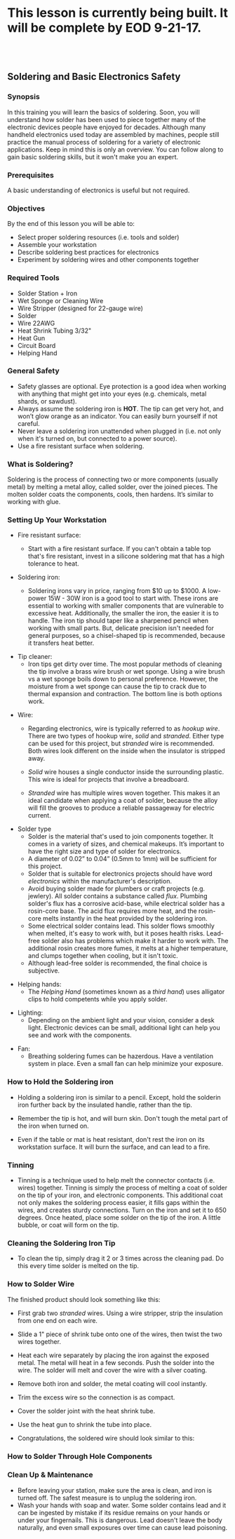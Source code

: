 <h1>This lesson is currently being built. It will be complete by EOD 9-21-17.</h1></br></br>

## Soldering and Basic Electronics Safety

### Synopsis
In this training you will learn the basics of soldering. Soon, you will understand how solder has been used to piece together many of the electronic devices people have enjoyed for decades. Although many handheld electronics used today are assembled by machines, people still practice the manual process of soldering for a variety of electronic applications. Keep in mind this is only an overview. You can follow along to gain basic soldering skills, but it won't make you an expert.

### Prerequisites
A basic understanding of electronics is useful but not required.

### Objectives
By the end of this lesson you will be able to:
* Select proper soldering resources (i.e. tools and solder)
* Assemble your workstation
* Describe soldering best practices for electronics
* Experiment by soldering wires and other components together

### Required Tools
* Solder Station + Iron
* Wet Sponge or Cleaning Wire
* Wire Stripper (designed for 22-gauge wire)
* Solder
* Wire 22AWG
* Heat Shrink Tubing 3/32"
* Heat Gun
* Circuit Board
* Helping Hand

<!--
* Heat Shrink Wire Wrap
* Capacitors: 0.1 uF (2), 0.01uF (2)
* Resistors: 600 Ohm (3), 1 Meg Ohm (3), 120 K Ohm (3)
* Circuit Board
* 9v Battery and Clip
* 1 x Light Emitting Diode
-->

### General Safety
* Safety glasses are optional. Eye protection is a good idea when working with anything that might get into your eyes (e.g. chemicals, metal shards, or sawdust).
* Always assume the soldering iron is __HOT__. The tip can get very hot, and won’t glow orange as an indicator. You can easily burn yourself if not careful.
* Never leave a soldering iron unattended when plugged in (i.e. not only when it's turned on, but connected to a power source).
* Use a fire resistant surface when soldering.

### What is Soldering?
Soldering is the process of connecting two or more components (usually metal) by melting a metal alloy, called solder, over the joined pieces. The molten solder coats the components, cools, then hardens. It’s similar to working with glue.
<!-- <img src="./images/picture50.jpg" alt="solder" width="" style=""></br> -->
<!--</br><img src="./images/picture50.jpg" alt="solder" width="250" style="float:left;"></br>-->

### Setting Up Your Workstation
<!-- fire resistant surface  -->
* Fire resistant surface:
  * Start with a fire resistant surface. If you can't obtain a table top that's fire resistant, invest in a silicone soldering mat that has a high tolerance to heat.

    <!-- <img src="./images/picture52.jpg" alt="solder" width="" style=""></br> -->

<!-- soldering iron  -->
* Soldering iron:
  * Soldering irons vary in price, ranging from $10 up to $1000. A low-power 15W - 30W iron is a good tool to start with. These irons are essential to working with smaller components that are vulnerable to excessive heat. Additionally, the smaller the iron, the easier it is to handle. The iron tip should taper like a sharpened pencil when working with small parts. But, delicate precision isn't needed for general purposes, so a chisel-shaped tip is recommended, because it transfers heat better.

    <!-- <img src="./images/picture53.png" alt="soldering iron tip" width="100%" style=""></br> -->

    <!-- <img src="./images/picture54.jpg" alt="soldering iron tip" width="100%" style=""></br> -->
<!-- sponge or cleaning wire  -->
* Tip cleaner:
  * Iron tips get dirty over time. The most popular methods of cleaning the tip involve a brass wire brush or wet sponge. Using a wire brush vs a wet sponge boils down to personal preference. However, the moisture from a wet sponge can cause the tip to crack due to thermal expansion and contraction. The bottom line is both options work.
  <!-- <img src="./images/picture4.jpg" alt="soldering iron tip" width="" style=""></br> -->



<!-- wire  -->
* Wire:
  * Regarding electronics, wire is typically referred to as _hookup wire_. There are two types of hookup wire, _solid_ and _stranded_. Either type can be used for this project, but _stranded_ wire is recommended. Both wires look different on the inside when the insulator is stripped away.

  * _Solid_ wire houses a single conductor inside the surrounding plastic. This wire is ideal for projects that involve a breadboard.
    <!-- <img src="./images/picture55.png" alt="solid wire" width="" style=""></br> -->

  * _Stranded_ wire has multiple wires woven together. This makes it an ideal candidate when applying a coat of solder, because the alloy will fill the grooves to produce a reliable passageway for electric current.
    <!-- <img src="./images/picture56.png" alt="stranded wire" width="" style=""></br> -->

<!-- solder type  -->
* Solder type
  * Solder is the material that's used to join components together. It comes in a variety of sizes, and chemical makeups. It’s important to have the right size and type of solder for electronics.
  * A diameter of 0.02” to 0.04” (0.5mm to 1mm) will be sufficient for this project.
  * Solder that is suitable for electronics projects should have word _electronics_ within the manufacturer's description.
  * Avoid buying solder made for plumbers or craft projects (e.g. jewlery). All solder contains a substance called _flux_. Plumbing solder's flux has a corrosive acid-base, while electrical solder has a rosin-core base. The acid flux requires more heat, and the rosin-core melts instantly in the heat provided by the soldering iron.
  * Some electrical solder contains lead. This solder flows smoothly when melted, it's easy to work with, but it poses health risks. Lead-free solder also has problems which make it harder to work with. The additional rosin creates more fumes, it melts at a higher temperature, and clumps together when cooling, but it isn't toxic.
  * Although lead-free solder is recommended, the final choice is subjective.
    <!-- <img src="./images/picture6.jpg" alt="solder" width="" style=""></br> -->

<!-- helping hands  -->
* Helping hands:
  * The _Helping Hand_ (sometimes known as a _third hand_) uses alligator clips to hold competents while you apply solder.
    <!-- <img src="./images/picture57.jpg" alt="helping hand" width="" style=""></br> -->


<!-- lighting  -->
* Lighting:
  * Depending on the ambient light and your vision, consider a desk light. Electronic devices can be small, additional light can help you see and work with the components.
    <!-- <img src="./images/picture9.jpg" alt="light" width="" style=""></br> -->

<!-- fan  -->
* Fan:
  * Breathing soldering fumes can be hazerdous. Have a ventilation system in place. Even a small fan can help minimize your exposure.
    <!-- <img src="./images/picture58.jpg" alt="fan" width="" style=""></br> -->

### How to Hold the Soldering iron
* Holding a soldering iron is similar to a pencil. Except, hold the solderin iron further back by the insulated handle, rather than the tip.
    <!-- <img src="./images/picture11.jpg" alt="holding the iron" width="" style=""></br> -->

* Remember the tip is hot, and will burn skin. Don't tough the metal part of the iron when turned on.
  <!-- <img src="./images/picture12.jpg" alt="holding the iron" width="" style=""></br> -->

* Even if the table or mat is heat resistant, don't rest the iron on its workstation surface. It will burn the surface, and can lead to a fire.
  <!-- <img src="./images/picture13.jpg" alt="holding the iron" width="" style=""></br> -->
<!-- Never leave soldering iron resting on the table. It will burn your work surface and could potentially start a fire. -->

### Tinning
* Tinning is a technique used to help melt the connector contacts (i.e. wires) together. Tinning is simply the process of melting a coat of solder on the tip of your iron, and electronic components. This additional coat not only makes the soldering process easier, it fills gaps within the wires, and creates sturdy connections. Turn on the iron and set it to 650 degrees. Once heated, place some solder on the tip of the iron. A little bubble, or coat will form on the tip.

  <!-- <img src="./images/picture18.jpg" alt="tinning" width="" style=""></br> -->

<!--Here is a video that describes the tinning process.-->
<!-- VIDEO -->

### Cleaning the Soldering Iron Tip
* To clean the tip, simply drag it 2 or 3 times across the cleaning pad. Do this every time solder is melted on the tip.
  <!-- <img src="./images/picture19.gif" alt="cleaning the tip" width="" style=""></br> -->

### How to Solder Wire
The finished product should look something like this:
<!-- <img src="./images/picture20.jpg" alt="fan" width="" style=""></br> -->

* First grab two _stranded_ wires. Using a wire stripper, strip the insulation from one end on each wire.
  <!-- <img src="./images/picture21.jpg" alt="fan" width="" style=""></br> -->

* Slide a 1" piece of shrink tube onto one of the wires, then twist the two wires together.
  <!-- <img src="./images/picture22.jpg" alt="fan" width="" style="float left"></br> -->

* Heat each wire separately by placing the iron against the exposed metal. The metal will heat in a few seconds. Push the solder into the wire. The solder will melt and cover the wire with a silver coating.
  <!-- <img src="./images/picture24.jpg" alt="fan" width="" style="float left"></br> -->

* Remove both iron and solder, the metal coating will cool instantly.
  <!-- <img src="./images/picture25.jpg" alt="fan" width="" style="float left"></br> -->

* Trim the excess wire so the connection is as compact.
  <!-- <img src="./images/picture27b.jpg" alt="fan" width="" style="float left"></br> -->

* Cover the solder joint with the heat shrink tube.
  <!-- <img src="./images/picture28.jpg" alt="fan" width="" style="float left"></br> -->

* Use the heat gun to shrink the tube into place.
  <!-- <img src="./images/picture29.jpg" alt="fan" width="" style="float left"></br> -->

* Congratulations, the soldered wire should look similar to this:
  <!-- <img src="./images/picture30.jpg" alt="fan" width="" style="float left"></br> -->

### How to Solder Through Hole Components


### Clean Up & Maintenance
* Before leaving your station, make sure the area is clean, and iron is turned off. The safest measure is to unplug the soldering iron.
* Wash your hands with soap and water. Some solder contains lead and it can be ingested by mistake if its residue remains on your hands or under your fingernails. This is dangerous. Lead doesn't leave the body naturally, and even small exposures over time can cause lead poisoning.
